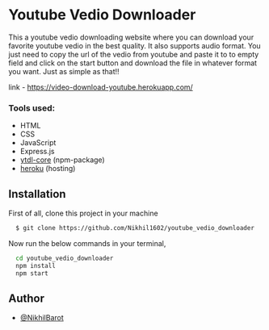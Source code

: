 # Youtube Vedio Downloader

This a youtube vedio downloading website where you can download
your favorite youtube vedio in the best quality. It also supports
audio format. You just need to copy the url of the vedio from
youtube and paste it to to empty field and click on the start button
and download the file in whatever format you want.
Just as simple as that!!

link - https://video-download-youtube.herokuapp.com/

### Tools used:

- HTML
- CSS
- JavaScript
- Express.js
- [ytdl-core](https://www.github.com/octokatherine) (npm-package)
- [heroku](https://www.heroku.com) (hosting)

## Installation

First of all, clone this project in your machine

```bash
  $ git clone https://github.com/Nikhil1602/youtube_vedio_downloader
```

Now run the below commands in your terminal,

```bash
  cd youtube_vedio_downloader
  npm install
  npm start
```

## Author

- [@NikhilBarot](https://www.github.com/Nikhil1602)
